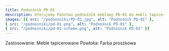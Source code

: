 ```yaml
---
title: Podnośnik PD-01
description: Oferujemy Państwu podnośnik meblowy PD-01 do mebli tapicerowanych. Jeśli są Państwo zainteresowani szczegółami, zachęcamy do kontaktu telefonicznego.
images: [{ src: "/podnosniki/PD-01.jpg", alt: "Podnośnik PD-01" },
{ src: "/podnosniki/pd-01.png", alt: "Podnośnik PD-01" },
{ src: "/podnosniki/pd-01-scheme.png", alt: "Podnośnik PD-01" }]
---
```


Zastosowanie: Meble tapicerowane
Powłoka: Farba proszkowa
